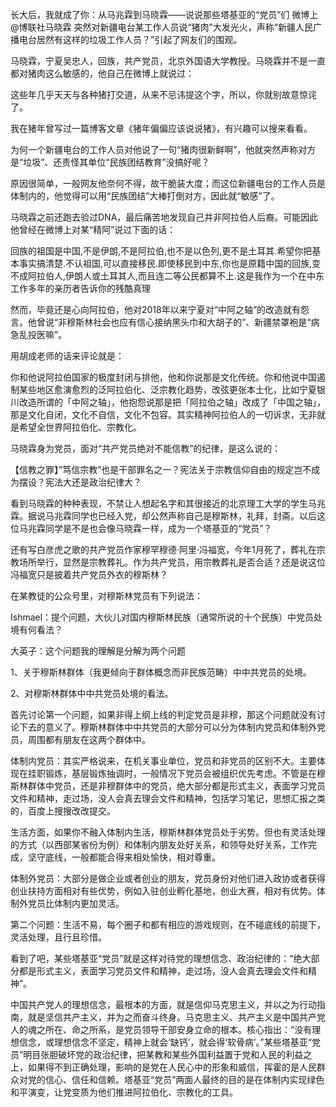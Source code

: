 ﻿长大后，我就成了你：从马兆霖到马晓霖——说说那些塔基亚的“党员”们
微博上@博联社马晓霖 突然对新疆电台某工作人员说“猪肉”大发光火，声称“新疆人民广播电台居然有这样的垃圾工作人员？”引起了网友们的围观。

马晓霖，宁夏吴忠人，回族，共产党员，北京外国语大学教授。马晓霖并不是一直都对猪肉这么敏感的，他自己在微博上就说过：

这些年几乎天天与各种猪打交道，从来不忌讳提这个字，所以，你就别故意惊诧了。

我在猪年曾写过一篇博客文章《猪年偏偏应该说说猪》，有兴趣可以搜来看看。

为何一个新疆电台的工作人员对他说了一句“猪肉很新鲜啊”，他就突然声称对方是“垃圾”、还责怪其单位“民族团结教育”没搞好呢？

原因很简单，一般网友他奈何不得，故干脆装大度；而这位新疆电台的工作人员是体制内的，他觉得可以用“民族团结”大棒打倒对方，因此就“敏感”了。

马晓霖之前还跑去验过DNA，最后痛苦地发现自己并非阿拉伯人后裔。可能因此他曾经在微博上对某“精阿”说过下面的话：

回族的祖国是中国,不是伊朗,不是阿拉伯,也不是以色列,更不是土耳其.希望你把基本事实搞清楚.不认祖国,可以直接移民.即使移民到中东,你也是原籍中国的回族,变不成阿拉伯人,伊朗人或土耳其人,而且连二等公民都算不上.这是我作为一个在中东工作多年的亲历者告诉你的残酷真理

然而，毕竟还是心向阿拉伯，他对2018年以来宁夏对“中阿之轴”的改造就有怨言。他曾说“非穆斯林社会也应有信心接纳黑头巾和大胡子的”、新疆禁罩袍是“病急乱投医嘛”。 

用胡成老师的话来评论就是：

你和他说阿拉伯国家的极度封闭与排他，他和你说那是文化传统。你和他说中国遏制某些地区愈演愈烈的泛阿拉伯化、泛宗教化趋势，改弦更张本土化，比如宁夏银川改造所谓的「中阿之轴」，他抱怨说那是把「阿拉伯之轴」改成了「中国之轴」，那是文化自闭，文化不自信，文化不包容。其实精神阿拉伯人的一切诉求，无非就是希望全世界阿拉伯化、宗教化。

马晓霖身为党员，面对“共产党员绝对不能信教”的纪律，是这么说的：

【信教之罪】”笃信宗教”也是干部罪名之一？宪法关于宗教信仰自由的规定岂不成为摆设？宪法大还是政治纪律大？

看到马晓霖的种种表现，不禁让人想起名字和其很接近的北京理工大学的学生马兆霖。据说马兆霖同学也已经入党，却公然声称自己是穆斯林，礼拜，封斋。以后这位马兆霖同学是不是也会像马晓霖一样，成为一个塔基亚的“党员”？

还有写白彦虎之歌的共产党员作家穆罕穆德·阿里·冯福宽，今年1月死了，葬礼在宗教场所举行，显然是宗教葬礼。作为共产党员，用宗教葬礼是否合适？还是说这位冯福宽只是披着共产党员外衣的穆斯林？

在某教徒的公众号里，对穆斯林党员有下列说法：

Ishmael：提个问题，大伙儿对国内穆斯林民族（通常所说的十个民族）中党员处境有何看法？

大英子：这个问题我的理解是分解为两个问题

1、关于穆斯林群体（我更倾向于群体概念而非民族范畴）中中共党员的处境。

2、对穆斯林群体中中共党员处境的看法。

首先讨论第一个问题，如果非得上纲上线的判定党员是非穆，那这个问题就没有讨论下去的意义了。穆斯林群体中中共党员的大部分可以分为体制内党员和体制外党员，周围都有朋友在这两个群体中。

体制内党员：其实严格说来，在机关事业单位，党员和非党员的区别不大。主要体现在挂职锻炼，基层锻炼抽调时，一般情况下党员会被组织优先考虑。不管是在穆斯林群体中党员，还是非穆群体中的党员，绝大部分都是形式主义，表面学习党员文件和精神，走过场，没人会真去理会文件和精神，包括学习笔记，思想汇报之类的，百度上搜搜改改提交。

生活方面，如果你不融入体制内生活，穆斯林群体党员处于劣势。但也有灵活处理的方式（以西部某省份为例）和体制内朋友处好关系，和领导处好关系，工作完成，坚守底线，一般都能合得来相处愉快，相对尊重。

体制外党员：大部分是做企业或者创业的朋友，党员身份对他们进入政协或者获得创业扶持方面相对有些优势，例如入驻创业孵化基地，创业大赛，相对有优势。体制外党员比体制内更加灵活。

第二个问题：生活不易，每个圈子和都有相应的游戏规则，在不碰底线的前提下，灵活处理，且行且珍惜。

看到了吧，某些塔基亚“党员”就是这样对待党的理想信念、政治纪律的：“绝大部分都是形式主义，表面学习党员文件和精神，走过场，没人会真去理会文件和精神”。

中国共产党人的理想信念，最根本的方面，就是信仰马克思主义，并以之为行动指南，就是坚信共产主义，并为之而奋斗终身。马克思主义、共产主义是中国共产党人的魂之所在、命之所系，是党员领导干部安身立命的根本。核心指出：“没有理想信念，或理想信念不坚定，精神上就会‘缺钙’，就会得‘软骨病’。”某些塔基亚“党员”明目张胆破坏党的政治纪律，把某教和某些外国利益置于党和人民的利益之上，如果得不到正确处理，影响的是党在人民心中的形象和威信，挥霍的是人民群众对党的信心、信任和信赖。塔基亚“党员”两面人最终的目的是在体制内实现绿色和平演变，让党变质为他们推进阿拉伯化、宗教化的工具。

